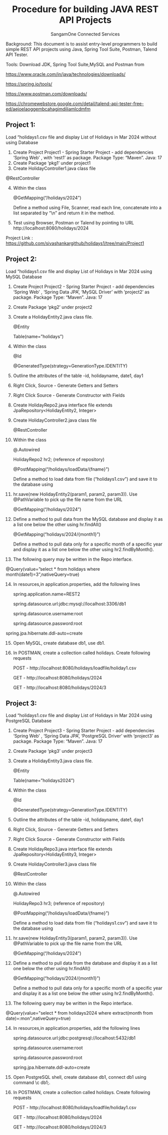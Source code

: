 <h1 align="center">Procedure for building JAVA REST API Projects</h1>
<p align="center">SangamOne Connected Services</p>
Background:  This document is to assist entry-level programmers to build simple REST API projects using Java, Spring Tool Suite, Postman, Talend API Tester.

Tools: Download JDK, Spring Tool Suite,MySQL and Postman from

https://www.oracle.com/in/java/technologies/downloads/

https://spring.io/tools/

https://www.postman.com/downloads/

https://chromewebstore.google.com/detail/talend-api-tester-free-ed/aejoelaoggembcahagimdiliamlcdmfm

<h2>Project 1:</h2>

Load “holidays1.csv file and display List of Holidays in Mar 2024 without using Database

1. Create Project Project1 - Spring Starter Project - add dependencies ‘Spring Web’ , with ‘rest1’ as package.  Package Type: “Maven”.  Java: 17
2. Create Package ‘pkg1’ under project1
3. Create HolidayController1.java class file

@RestController

4. Within the class

   @GetMapping(“/holidays/2024”)

   Define a method using File, Scanner, read each line, concatenate into a list separated by “\n” and return it in the method.
5. Test using Browser, Postman or Talend by pointing to URL http://localhost:8080/holidays/2024

Project Link : https://github.com/sivashankargithub/holidays1/tree/main/Project1

<h2>Project 2:</h2>

Load “holidays1.csv file and display List of Holidays in Mar 2024 using MySQL Database

1. Create Project Project2 - Spring Starter Project - add dependencies ‘Spring Web’ , ‘Spring Data JPA’, ‘MySQL Driver’ with ‘project2’ as package.  Package Type: “Maven”.  Java: 17
2. Create Package ‘pkg2’ under project2
3. Create a HolidayEntity2.java class file.

   @Entity

   Table(name=”holidays”)
4. Within the class

   @Id

   @GeneratedType(strategy=GenerationType.IDENTITY)
5. Outline the attributes of the table -id, holidayname, date1, day1
6. Right Click, Source - Generate Getters and Setters
7. Right Click Source - Generate Constructor with Fields
8. Create HolidayRepo2.java interface file extends JpaRepository<HolidayEntity2, Integer>
9. Create HolidayController2.java class file

   @RestController
10. Within the class

    @.Autowired

    HolidayRepo2 hr2;    (reference of repository)

    @PostMapping(“/holidays/loadData/{fname}”)

    Define a method to load data from file (“holidays1.csv”) and save it to the database using
11. hr.save(new HolidayEntity2(param1, param2, param3)). Use @PathVariable to pick up the file name from the URL

    @GetMapping(“/holidays/2024”)
12. Define a method to pull data from the MySQL database and display it as a list one below the other using hr.findAll()

    @GetMapping(“holidays/2024/{month1}”)

    Define a method to pull data only for a specific month of a specific year and display it as a list one below the other using hr2.findByMonth().
13. The following query may be written in the Repo interface.

@Query(value=”select * from holidays where month(date1)=3”,nativeQuery=true)

14. In resources,in application.properties, add the following lines

    spring.application.name=REST2

    spring.datasource.url:jdbc:mysql://localhost:3306/db1

    spring.datasource.username:root

    spring.datasource.password:root

spring.jpa.hibernate.ddl-auto=create

15. Open MySQL, create database db1,  use db1.
16. In POSTMAN, create a collection called holidays. Create following requests

    POST - http://localhost:8080/holidays/loadfile/holiday1.csv

    GET - http://localhost:8080/holidays/2024

    GET - http://localhost:8080/holidays/2024/3

<h2>Project 3:</h2>

Load “holidays1.csv file and display List of Holidays in Mar 2024 using PostgreSQL Database

1. Create Project Project3 - Spring Starter Project - add dependencies ‘Spring Web’ , ‘Spring Data JPA’, ‘PostgreSQL Driver’ with ‘project3’ as package.  Package Type: “Maven”.  Java: 17
2. Create Package ‘pkg3’ under project3
3. Create a HolidayEntity3.java class file.

   @Entity

   Table(name=”holidays2024”)
4. Within the class

   @Id

   @GeneratedType(strategy=GenerationType.IDENTITY)
5. Outline the attributes of the table -id, holidayname, date1, day1
6. Right Click, Source - Generate Getters and Setters
7. Right Click Source - Generate Constructor with Fields
8. Create HolidayRepo3.java interface file extends JpaRepository<HolidayEntity3, Integer>
9. Create HolidayController3.java class file

   @RestController
10. Within the class

    @.Autowired

    HolidayRepo3 hr3;    (reference of repository)

    @PostMapping(“/holidays/loadData/{fname}”)

    Define a method to load data from file (“holidays1.csv”) and save it to the database using
11. hr.save(new HolidayEntity3(param1, param2, param3)). Use @PathVariable to pick up the file name from the URL

    @GetMapping(“/holidays/2024”)
12. Define a method to pull data from the database and display it as a list one below the other using hr.findAll()

    @GetMapping(“holidays/2024/{month1}”)

    Define a method to pull data only for a specific month of a specific year and display it as a list one below the other using hr2.findByMonth().
13. The following query may be written in the Repo interface.

@Query(value="select * from holidays2024 where extract(month from date)=:mon",nativeQuery=true)

14. In resources,in application.properties, add the following lines

    spring.datasource.url:jdbc:postgresql://localhost:5432/db1

    spring.datasource.username:root

    spring.datasource.password:root

    spring.jpa.hibernate.ddl-auto=create

15. Open PostgreSQL shell, create database db1,  connect db1 using command \c db1;.
16. In POSTMAN, create a collection called holidays. Create following requests

    POST - http://localhost:8080/holidays/loadfile/holiday1.csv

    GET - http://localhost:8080/holidays/2024

    GET - http://localhost:8080/holidays/2024/3

